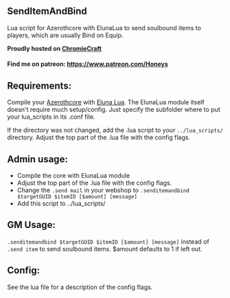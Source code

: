 ## SendItemAndBind
Lua script for Azerothcore with ElunaLua to send soulbound items to players, which are usually Bind on Equip.

**Proudly hosted on [ChromieCraft](https://www.chromiecraft.com/)**

#### Find me on patreon: https://www.patreon.com/Honeys


## Requirements:
Compile your [Azerothcore](https://github.com/azerothcore/azerothcore-wotlk) with [Eluna Lua](https://www.azerothcore.org/catalogue-details.html?id=131435473).
The ElunaLua module itself doesn't require much setup/config. Just specify the subfolder where to put your lua_scripts in its .conf file.

If the directory was not changed, add the .lua script to your `../lua_scripts/` directory.
Adjust the top part of the .lua file with the config flags.


## Admin usage:
- Compile the core with ElunaLua module
- Adjust the top part of the .lua file with the config flags.
- Change the `.send mail` in your webshop to `.senditemandbind $targetGUID $itemID [$amount] [message]`
- Add this script to ../lua_scripts/


## GM Usage:
`.senditemandbind $targetGUID $itemID [$amount] [message]` instead of `.send item` to send soulbound items. $amount defaults to 1 if left out.


## Config:
See the lua file for a description of the config flags.

